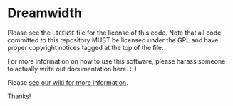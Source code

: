# Dreamwidth

Please see the `LICENSE` file for the license of this code.  Note that all code
committed to this repository MUST be licensed under the GPL and have proper
copyright notices tagged at the top of the file.

For more information on how to use this software, please harass someone to
actually write out documentation here.  :-)

Please [see our wiki for more information](https://github.com/dreamwidth/dreamwidth/wiki).

Thanks!
